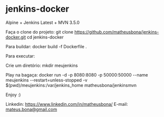 # jenkins-docker
Alpine + Jenkins Latest + MVN 3.5.0

Faça o clone do projeto:
git clone https://github.com/matheusbona/jenkins-docker.git
cd jenkins-docker

Para buildar:
docker build -f Dockerfile .

Para executar:

Crie um diretório:
mkdir meujenkins

Play na bagaça:
docker run -d -p 8080:8080 -p 50000:50000 --name meujenkins --restart=unless-stopped -v $(pwd)/meujenkins:/var/jenkins_home matheusbona/jenkinsmvn

Enjoy :)

Linkedin: https://www.linkedin.com/in/matheusbona/
E-mail: mateus.bona@gmail.com
